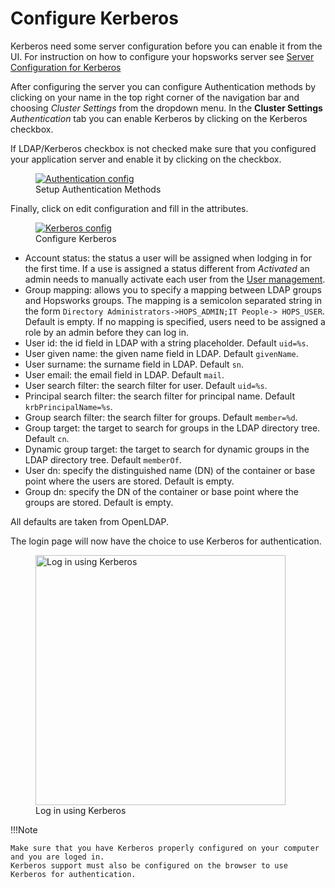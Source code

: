 # Configure Kerberos

Kerberos need some server configuration before you can enable it from the UI. For instruction on how to 
configure your hopsworks server see 
[Server Configuration for Kerberos](./configure-server.md#server-configuration-for-kerberos) 

After configuring the server you can configure Authentication methods by clicking on your name in the top right
corner of the navigation bar and choosing *Cluster Settings* from the dropdown menu.
In the **Cluster Settings** _Authentication_ tab you can enable Kerberos by clicking on the Kerberos checkbox.

If LDAP/Kerberos checkbox is not checked make sure that you configured your application server and enable it by
clicking on the checkbox.

<figure>
  <a  href="../../../assets/images/admin/ldap/auth-config-krb.png">
    <img src="../../../assets/images/admin/ldap/auth-config-krb.png" alt="Authentication config" />
  </a>
  <figcaption>Setup Authentication Methods</figcaption>
</figure>

Finally, click on edit configuration and fill in the attributes.

<figure>
  <a  href="../../../assets/images/admin/ldap/configure-krb.png">
    <img src="../../../assets/images/admin/ldap/configure-krb.png" alt="Kerberos config" />
  </a>
  <figcaption>Configure Kerberos</figcaption>
</figure>

- Account status: the status a user will be assigned when lodging in for the first time. If a use is assigned a status
  different from _Activated_ an admin needs to manually activate each user from the [User management](../user.md).
- Group mapping: allows you to specify a mapping between LDAP groups and Hopsworks groups. The mapping is a
  semicolon separated string in the form ```Directory Administrators->HOPS_ADMIN;IT People-> HOPS_USER```. Default 
  is empty. If no mapping is specified, users need to be assigned a role by an admin before they can log in.
- User id: the id field in LDAP with a string placeholder. Default ```uid=%s```.
- User given name: the given name field in LDAP. Default ```givenName```.
- User surname: the surname field in LDAP. Default ```sn```.
- User email: the email field in LDAP. Default ```mail```.
- User search filter: the search filter for user. Default ```uid=%s```.
- Principal search filter: the search filter for principal name. Default ```krbPrincipalName=%s```.
- Group search filter: the search filter for groups. Default ```member=%d```.
- Group target: the target to search for groups in the LDAP directory tree. Default ```cn```.
- Dynamic group target: the target to search for dynamic groups in the LDAP directory tree. Default ```memberOf```.
- User dn: specify the distinguished name (DN) of the container or base point where the users are stored. Default is
  empty.
- Group dn: specify the DN of the container or base point where the groups are stored. Default is empty.

All defaults are taken from OpenLDAP.

The login page will now have the choice to use Kerberos for authentication.
<figure>
  <a  href="../../../assets/images/admin/ldap/login-using-krb.png">
    <img width="400px" src="../../../assets/images/admin/ldap/login-using-krb.png" alt="Log in using Kerberos" />
  </a>
  <figcaption>Log in using Kerberos</figcaption>
</figure>

!!!Note

    Make sure that you have Kerberos properly configured on your computer and you are loged in.
    Kerberos support must also be configured on the browser to use Kerberos for authentication.